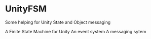 # UnityFSM
Some helping for Unity State and Object messaging

A Finite State Machine for Unity
An event system
A messaging sytem
